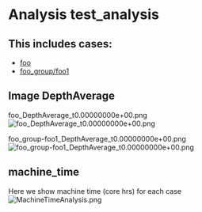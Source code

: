 # Analysis test_analysis

## This includes cases: 

* [foo](../foo/summary.md)
* [foo_group/foo1](../foo_group/foo1/summary.md)

## Image DepthAverage

foo_DepthAverage_t0.00000000e+00.png
![foo_DepthAverage_t0.00000000e+00.png](img/foo_DepthAverage_t0.00000000e+00.png)

foo_group-foo1_DepthAverage_t0.00000000e+00.png
![foo_group-foo1_DepthAverage_t0.00000000e+00.png](img/foo_group-foo1_DepthAverage_t0.00000000e+00.png)

## machine_time

Here we show machine time (core hrs) for each case
![MachineTimeAnalysis.png](img/MachineTimeAnalysis)


